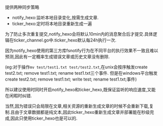 提供两种同步策略

- notify_hexo:监听本地目录变化,按需生成文章.
- ticker_hexo:定时将本地目录重新生成一遍



为了防止多次重复提交,notify_hexo会将默认10min内的消息聚合后才提交.具体逻辑在ticker_channel.go中.ticker_hexo默认每24h执行一次.

因为notify_hexo使用的第三方库fsnotify行为在不同平台的执行效果不一致且难以预测,因此有一定概率生成错误文章或历史文章没有删除.

(eg:对于操作`mv test/test1.txt test/test2.txt`,在unix会按序触发create test2.txt; remove test1.txt; rename test1.txt三个事件. 但是在windows平台触发create test2.txt; remove test1.txt; write test; rename test1.txt;事件)

所以建议使用时同时开启notify_hexo和ticker_hexo,既保证监听的响应速度,又能在闲暇时纠错.

当然,因为错误只会局限在文章,相关资源的重新生成文章的时候不会重新下载,复制.且由于文章数据都是纯文本,因此ticker_hexo重新生成文章并部署能在秒级完成,因此只使用ticker_hexo也是可以的.
